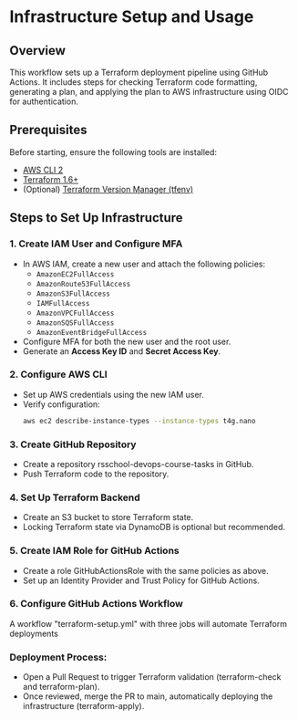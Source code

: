 # Infrastructure Setup and Usage

## Overview

This workflow sets up a Terraform deployment pipeline using GitHub Actions.
It includes steps for checking Terraform code formatting, generating a plan,
and applying the plan to AWS infrastructure using OIDC for authentication.

## Prerequisites
Before starting, ensure the following tools are installed:

- [AWS CLI 2](https://docs.aws.amazon.com/cli/latest/userguide/install-cliv2.html)
- [Terraform 1.6+](https://developer.hashicorp.com/terraform/downloads)
- (Optional) [Terraform Version Manager (tfenv)](https://github.com/tfutils/tfenv)

## Steps to Set Up Infrastructure

### 1. Create IAM User and Configure MFA
- In AWS IAM, create a new user and attach the following policies:
  - `AmazonEC2FullAccess`
  - `AmazonRoute53FullAccess`
  - `AmazonS3FullAccess`
  - `IAMFullAccess`
  - `AmazonVPCFullAccess`
  - `AmazonSQSFullAccess`
  - `AmazonEventBridgeFullAccess`
- Configure MFA for both the new user and the root user.
- Generate an **Access Key ID** and **Secret Access Key**.

### 2. Configure AWS CLI
- Set up AWS credentials using the new IAM user.
- Verify configuration:
  ```sh
  aws ec2 describe-instance-types --instance-types t4g.nano

### 3. Create GitHub Repository
- Create a repository rsschool-devops-course-tasks in GitHub.
- Push Terraform code to the repository.

### 4. Set Up Terraform Backend
- Create an S3 bucket to store Terraform state.
- Locking Terraform state via DynamoDB is optional but recommended.

### 5. Create IAM Role for GitHub Actions 
- Create a role GitHubActionsRole with the same policies as above.
- Set up an Identity Provider and Trust Policy for GitHub Actions.

### 6. Configure GitHub Actions Workflow
A workflow "terraform-setup.yml" with three jobs will automate Terraform deployments

### Deployment Process:
- Open a Pull Request to trigger Terraform validation (terraform-check and terraform-plan).
- Once reviewed, merge the PR to main, automatically deploying the infrastructure (terraform-apply).



